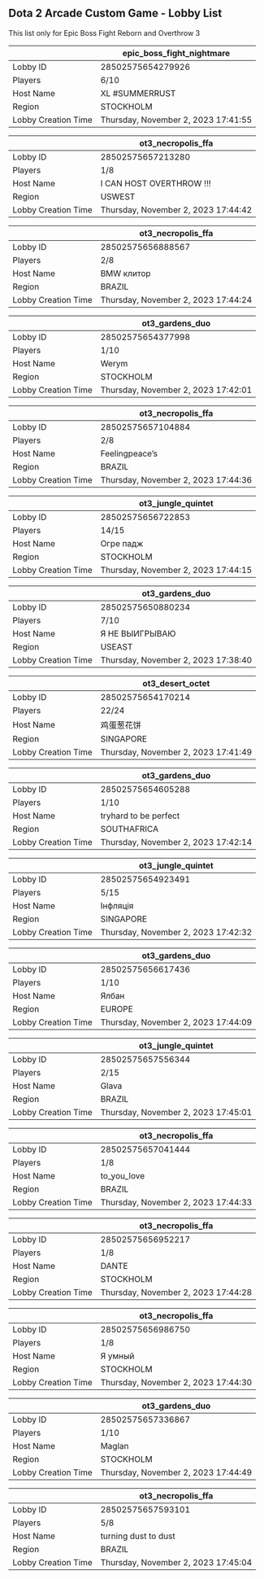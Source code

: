 ## Dota 2 Arcade Custom Game - Lobby List

This list only for Epic Boss Fight Reborn and Overthrow 3

|  | epic_boss_fight_nightmare |
| ------ | ------ |
| Lobby ID | 28502575654279926 |
| Players | 6/10 |
| Host Name | XL #SUMMERRUST |
| Region | STOCKHOLM |
| Lobby Creation Time | Thursday, November 2, 2023 17:41:55 |


|  | ot3_necropolis_ffa |
| ------ | ------ |
| Lobby ID | 28502575657213280 |
| Players | 1/8 |
| Host Name | I CAN HOST OVERTHROW !!! |
| Region | USWEST |
| Lobby Creation Time | Thursday, November 2, 2023 17:44:42 |


|  | ot3_necropolis_ffa |
| ------ | ------ |
| Lobby ID | 28502575656888567 |
| Players | 2/8 |
| Host Name | BMW клитор |
| Region | BRAZIL |
| Lobby Creation Time | Thursday, November 2, 2023 17:44:24 |


|  | ot3_gardens_duo |
| ------ | ------ |
| Lobby ID | 28502575654377998 |
| Players | 1/10 |
| Host Name | Werym |
| Region | STOCKHOLM |
| Lobby Creation Time | Thursday, November 2, 2023 17:42:01 |


|  | ot3_necropolis_ffa |
| ------ | ------ |
| Lobby ID | 28502575657104884 |
| Players | 2/8 |
| Host Name | Feelingpeace’s |
| Region | BRAZIL |
| Lobby Creation Time | Thursday, November 2, 2023 17:44:36 |


|  | ot3_jungle_quintet |
| ------ | ------ |
| Lobby ID | 28502575656722853 |
| Players | 14/15 |
| Host Name | Огре падж |
| Region | STOCKHOLM |
| Lobby Creation Time | Thursday, November 2, 2023 17:44:15 |


|  | ot3_gardens_duo |
| ------ | ------ |
| Lobby ID | 28502575650880234 |
| Players | 7/10 |
| Host Name | Я НЕ ВЫИГРЫВАЮ |
| Region | USEAST |
| Lobby Creation Time | Thursday, November 2, 2023 17:38:40 |


|  | ot3_desert_octet |
| ------ | ------ |
| Lobby ID | 28502575654170214 |
| Players | 22/24 |
| Host Name | 鸡蛋葱花饼 |
| Region | SINGAPORE |
| Lobby Creation Time | Thursday, November 2, 2023 17:41:49 |


|  | ot3_gardens_duo |
| ------ | ------ |
| Lobby ID | 28502575654605288 |
| Players | 1/10 |
| Host Name | tryhard to be perfect |
| Region | SOUTHAFRICA |
| Lobby Creation Time | Thursday, November 2, 2023 17:42:14 |


|  | ot3_jungle_quintet |
| ------ | ------ |
| Lobby ID | 28502575654923491 |
| Players | 5/15 |
| Host Name | Інфляція |
| Region | SINGAPORE |
| Lobby Creation Time | Thursday, November 2, 2023 17:42:32 |


|  | ot3_gardens_duo |
| ------ | ------ |
| Lobby ID | 28502575656617436 |
| Players | 1/10 |
| Host Name | Ялбан |
| Region | EUROPE |
| Lobby Creation Time | Thursday, November 2, 2023 17:44:09 |


|  | ot3_jungle_quintet |
| ------ | ------ |
| Lobby ID | 28502575657556344 |
| Players | 2/15 |
| Host Name | Glava |
| Region | BRAZIL |
| Lobby Creation Time | Thursday, November 2, 2023 17:45:01 |


|  | ot3_necropolis_ffa |
| ------ | ------ |
| Lobby ID | 28502575657041444 |
| Players | 1/8 |
| Host Name | to_you_love |
| Region | BRAZIL |
| Lobby Creation Time | Thursday, November 2, 2023 17:44:33 |


|  | ot3_necropolis_ffa |
| ------ | ------ |
| Lobby ID | 28502575656952217 |
| Players | 1/8 |
| Host Name | DANTE |
| Region | STOCKHOLM |
| Lobby Creation Time | Thursday, November 2, 2023 17:44:28 |


|  | ot3_necropolis_ffa |
| ------ | ------ |
| Lobby ID | 28502575656986750 |
| Players | 1/8 |
| Host Name | Я умный |
| Region | STOCKHOLM |
| Lobby Creation Time | Thursday, November 2, 2023 17:44:30 |


|  | ot3_gardens_duo |
| ------ | ------ |
| Lobby ID | 28502575657336867 |
| Players | 1/10 |
| Host Name | Maglan |
| Region | STOCKHOLM |
| Lobby Creation Time | Thursday, November 2, 2023 17:44:49 |


|  | ot3_necropolis_ffa |
| ------ | ------ |
| Lobby ID | 28502575657593101 |
| Players | 5/8 |
| Host Name | turning dust to dust |
| Region | BRAZIL |
| Lobby Creation Time | Thursday, November 2, 2023 17:45:04 |


